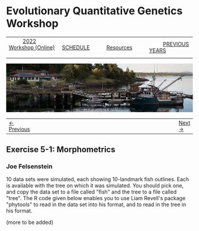 
# Evolutionary Quantitative Genetics Workshop #

|        |        |        |    |
|--------|---------------------------------------------|--------------------|------------------------------------------|
| &nbsp;&nbsp;&nbsp;&nbsp;&nbsp;&nbsp;&nbsp;&nbsp;&nbsp; [2022 Workshop (Online)](index.html) &nbsp;&nbsp;&nbsp;&nbsp;&nbsp;&nbsp;&nbsp;&nbsp;&nbsp; | &nbsp;&nbsp;&nbsp;&nbsp;&nbsp;&nbsp;&nbsp;&nbsp;&nbsp;&nbsp;&nbsp;&nbsp; [SCHEDULE](schedule.html) &nbsp;&nbsp;&nbsp;&nbsp;&nbsp;&nbsp;&nbsp;&nbsp;&nbsp; | &nbsp;&nbsp;&nbsp;&nbsp;&nbsp;&nbsp;&nbsp;&nbsp;&nbsp;&nbsp;&nbsp;&nbsp; [Resources](resources.html) &nbsp;&nbsp;&nbsp;&nbsp;&nbsp;&nbsp;&nbsp;&nbsp;&nbsp; | &nbsp;&nbsp;&nbsp;&nbsp;&nbsp;&nbsp;&nbsp;&nbsp;&nbsp; [PREVIOUS YEARS](previous.html) &nbsp;&nbsp;&nbsp;&nbsp;&nbsp;&nbsp; |


<div align="left">
<img src="/media/FHLimage2018b.jpg" alt="FHL waterfront in 2018">
</div>

<table><tr><td><a href="lecture5-1.html">&larr; Previous</a></td><td width="772">&nbsp;</td><td> <a href="lecture5-2.html">Next &rarr;</a></td></tr></table>


## Exercise 5-1: Morphometrics ##

### Joe Felsenstein ###

10 data sets were simulated, each showing 10-landmark fish outlines.  Each is available with the tree on which it was
simulated.  You should pick one, and copy the data set to a file called "fish" and the tree to a file called "tree".
The R code given below enables you to use Liam Revell's package "phytools" to read in the data set into
his format, and to read in the tree in his format.

(more to be added)
